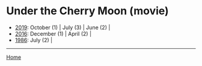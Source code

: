 # Under the Cherry Moon (movie)

  * [2019](./under-the-cherry-moon-movie-2019.md): 
      October (1) | 
      July (3) | 
      June (2) | 
  * [2016](./under-the-cherry-moon-movie-2016.md): 
      December (1) | 
      April (2) | 
  * [1986](./under-the-cherry-moon-movie-1986.md): 
      July (2) | 

----

[Home](../)
